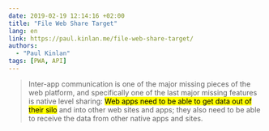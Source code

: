 ```yaml
---
date: 2019-02-19 12:14:16 +02:00
title: "File Web Share Target"
lang: en
link: https://paul.kinlan.me/file-web-share-target/
authors:
  - "Paul Kinlan"
tags: [PWA, API]
---
```


> Inter-app communication is one of the major missing pieces of the web platform, and specifically one of the last major missing features is native level sharing: <mark>Web apps need to be able to get data out of their silo</mark> and into other web sites and apps; they also need to be able to receive the data from other native apps and sites.
